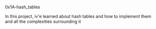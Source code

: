 0x1A-hash_tables

In this project, iv'e learned about hash tables and how to implement them
and all the complexities surrounding it
